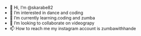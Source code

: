 - 👋 Hi, I’m @skarabe82
- 👀 I’m interested in dance and coding
- 🌱 I’m currently learning.coding and zumba
- 💞️ I’m looking to collaborate on videograpy
- 📫 How to reach me my instagram account is zumbawithhande

<!---
skarabe82/skarabe82 is a ✨ special ✨ repository because its `README.md` (this file) appears on your GitHub profile.
You can click the Preview link to take a look at your changes.
--->
